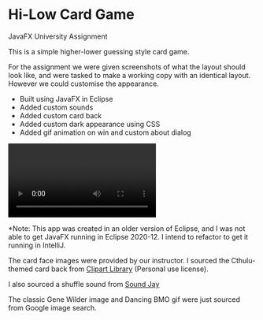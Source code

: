# Hi-Low Card Game
JavaFX University Assignment 

This is a simple higher-lower guessing style card game. 

For the assignment we were given screenshots of what the layout should look like, and were tasked to make a working copy with an identical layout. However we could customise the appearance. 

* Built using JavaFX in Eclipse
* Added custom sounds 
* Added custom card back 
* Added custom dark appearance using CSS
* Added gif animation on win and custom about dialog

![](HiLoAnimation.mp4)

*Note: This app was created in an older version of Eclipse, and I was not able to get JavaFX running in Eclipse 2020-12. I intend to refactor to get it running in IntelliJ. 

The card face images were provided by our instructor. I sourced the Cthulu-themed card back from <a href="http://clipart-library.com/clip-art/149-1497738_playing-card-back-design-fractal-art.htm">Clipart Library</a> (Personal use license).

I also sourced a shuffle sound from <a href="https://www.soundjay.com/card-sounds-1.html">Sound Jay</a> 

The classic Gene Wilder image and Dancing BMO gif were just sourced from Google image search. 

